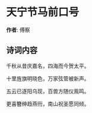 # 天宁节马前口号

**作者**: 傅察

## 诗词内容

千秋从昔庆嘉名，四海而今贺太平。

十里旌旗明晓色，万家弦管被新声。

五云已逐阳乌现，百兽方随仪鳯鸣。

更喜簪绅趋燕衎，南山祝圣愿同倾。

